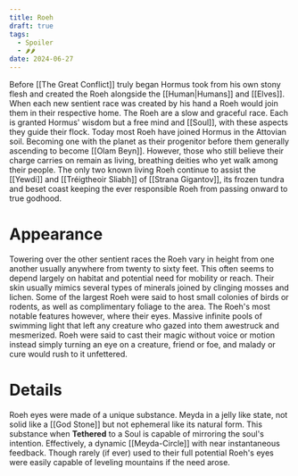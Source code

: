 ```yaml
---
title: Roeh
draft: true
tags:
  - Spoiler
  - 🌶🌶
date: 2024-06-27
---
```

Before [[The Great Conflict]] truly began Hormus took from his own stony flesh and created the Roeh alongside the [[Human|Humans]] and [[Elves]]. When each new sentient race was created by his hand a Roeh would join them in their respective home. The Roeh are a slow and graceful race. Each is granted Hormus' wisdom but a free mind and [[Soul]], with these aspects they guide their flock. Today most Roeh have joined Hormus in the Attovian soil. Becoming one with the planet as their progenitor before them generally ascending to become [[Olam Beyn]]. However, those who still believe their charge carries on remain as living, breathing deities who yet walk among their people. The only two known living Roeh continue to assist the [[Yewdi]] and [[Tréigtheoir Sliabh]] of [[Strana Gigantov]], its frozen tundra and beset coast keeping the ever responsible Roeh from passing onward to true godhood.
# Appearance
Towering over the other sentient races the Roeh vary in height from one another usually anywhere from twenty to sixty feet. This often seems to depend largely on habitat and potential need for mobility or reach. Their skin usually mimics several types of minerals joined by clinging mosses and lichen. Some of the largest Roeh were said to host small colonies of birds or rodents, as well as complimentary foliage to the area. 
The Roeh's most notable features however, where their eyes. Massive infinite pools of swimming light that left any creature who gazed into them awestruck and mesmerized. Roeh were said to cast their magic without voice or motion instead simply turning an eye on a creature, friend or foe, and malady or cure would rush to it unfettered. 
# Details
Roeh eyes were made of a unique substance. Meyda in a jelly like state, not solid like a [[God Stone]] but not ephemeral like its natural form. This substance when **Tethered** to a Soul is capable of mirroring the soul's intention. Effectively, a dynamic [[Meyda-Circle]] with near instantaneous feedback. Though rarely (if ever) used to their full potential Roeh's eyes were easily capable of leveling mountains if the need arose.